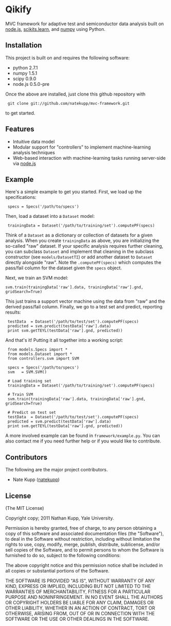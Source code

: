 
# Qikify
      
  MVC framework for adaptive test and semiconductor data analysis
  built on [node.js](http://nodejs.org), [scikits.learn](http://scikit-learn.sourceforge.net/), and
  [numpy](http://numpy.scipy.org/) using Python.


## Installation

  This project is built on and requires the following software:  
  
  * python 2.7.1
  * numpy 1.5.1
  * scipy 0.9.0
  * node.js 0.5.0-pre

  Once the above are installed, just clone this github repository with

     git clone git://github.com/natekupp/mvc-framework.git

  to get started.

## Features

  * Intuitive data model
  * Modular support for "controllers" to implement machine-learning analysis techniques
  * Web-based interaction with machine-learning tasks running server-side via [node.js](http://nodejs.org)

## Example
Here's a simple example to get you started. First, we load up the specifications:

     specs = Specs('/path/to/specs')

Then, load a dataset into a `Dataset` model:

     trainingData = Dataset('/path/to/training/set').computePF(specs)

Think of a `Dataset` as a dictionary or collection of datasets for a given analysis. When you create `trainingData`
as above, you are initializing the so-called "raw" dataset. If your specific analysis requires further cleaning, you
can subclass `Dataset` and implement that cleaning in the subclass constructor (see `models/DatasetTI`) or add another
dataset to `Dataset` directly alongside "raw". Note the `.computePF(specs)` which computes the pass/fail column for
the dataset given the `specs` object.

Next, we train an SVM model:

	svm.train(trainingData['raw'].data, trainingData['raw'].gnd, gridSearch=True)
	
This just trains a support vector machine using the data from "raw" and the derived pass/fail column. Finally, we go
to a test set and predict, reporting results:

	 testData  = Dataset('/path/to/test/set').computePF(specs)
 	 predicted = svm.predict(testData['raw'].data)
 	 print svm.getTEYL(testData['raw'].gnd, predicted))

And that's it! Putting it all together into a working script:

     from models.Specs import *
     from models.Dataset import *
     from controllers.svm import SVM
	 
	 specs = Specs('/path/to/specs')
	 svm   = SVM.SVM()
	 
	 # Load training set
	 trainingData = Dataset('/path/to/training/set').computePF(specs)
	 
	 # Train SVM
	 svm.train(trainingData['raw'].data, trainingData['raw'].gnd, gridSearch=True)
	 
	 # Predict on test set
	 testData  = Dataset('/path/to/test/set').computePF(specs)
	 predicted = svm.predict(testData['raw'].data)
	 print svm.getTEYL(testData['raw'].gnd, predicted))

A more involved example can be found in `framework/example.py`. You can also contact me if you need further help or
if you would like to contribute.


## Contributors

The following are the major project contributors.

  * Nate Kupp ([natekupp](https://github.com/natekupp))

## License 

(The MIT License)

Copyright copy; 2011 Nathan Kupp, Yale University.

Permission is hereby granted, free of charge, to any person obtaining a copy
of this software and associated documentation files (the "Software"), to deal
in the Software without restriction, including without limitation the rights
to use, copy, modify, merge, publish, distribute, sublicense, and/or sell
copies of the Software, and to permit persons to whom the Software is
furnished to do so, subject to the following conditions:

The above copyright notice and this permission notice shall be included in
all copies or substantial portions of the Software.

THE SOFTWARE IS PROVIDED "AS IS", WITHOUT WARRANTY OF ANY KIND, EXPRESS OR
IMPLIED, INCLUDING BUT NOT LIMITED TO THE WARRANTIES OF MERCHANTABILITY,
FITNESS FOR A PARTICULAR PURPOSE AND NONINFRINGEMENT. IN NO EVENT SHALL THE
AUTHORS OR COPYRIGHT HOLDERS BE LIABLE FOR ANY CLAIM, DAMAGES OR OTHER
LIABILITY, WHETHER IN AN ACTION OF CONTRACT, TORT OR OTHERWISE, ARISING FROM,
OUT OF OR IN CONNECTION WITH THE SOFTWARE OR THE USE OR OTHER DEALINGS IN
THE SOFTWARE.

